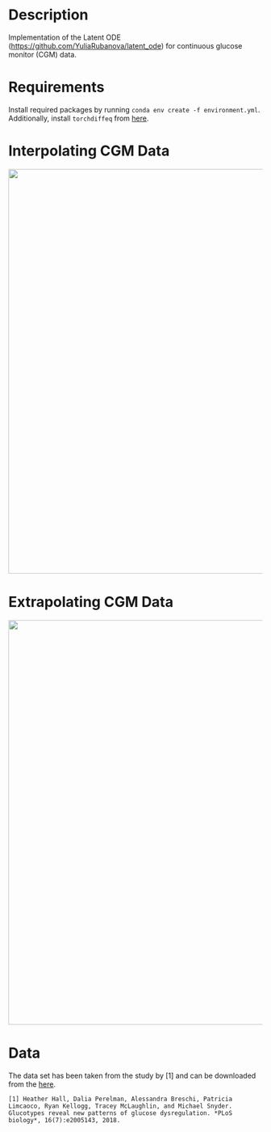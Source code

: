 # Description
Implementation of the Latent ODE (https://github.com/YuliaRubanova/latent_ode) for continuous glucose monitor (CGM) data.

# Requirements

Install required packages by running `conda env create -f environment.yml`. Additionally, install `torchdiffeq` from [here](https://github.com/rtqichen/torchdiffeq).

# Interpolating CGM Data

<p align="center">
<img align="middle" src="./plots/20230426-204841.gif" width="800" />
</p>

# Extrapolating CGM Data

<p align="center">
<img align="middle" src="./plots/20230426-204954.gif" width="800" />
</p>

# Data

The data set has been taken from the study by [1] and can be downloaded from the [here](https://journals.plos.org/plosbiology/article?id=10.1371/journal.pbio.2005143#pbio.2005143.s010).

`[1] Heather Hall, Dalia Perelman, Alessandra Breschi, Patricia Limcaoco, Ryan Kellogg, Tracey McLaughlin, and Michael Snyder. Glucotypes reveal new patterns of glucose dysregulation. *PLoS biology*, 16(7):e2005143, 2018.`